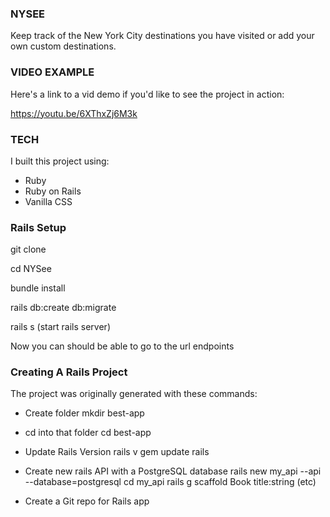 ### NYSEE
Keep track of the New York City destinations you have visited or add your own custom destinations. 

### VIDEO EXAMPLE
Here's a link to a vid demo if you'd like to see the project in action:

https://youtu.be/6XThxZj6M3k

### TECH
I built this project using:

- Ruby
- Ruby on Rails
- Vanilla CSS


### Rails Setup

git clone 

cd NYSee

bundle install 

rails db:create db:migrate 

rails s (start rails server) 

Now you can should be able to go to the url endpoints

### Creating A Rails Project
The project was originally generated with these commands:

- Create folder 
mkdir best-app

- cd into that folder 
cd best-app

- Update Rails Version rails 
v gem update rails

- Create new rails API with a PostgreSQL 
database rails new my_api --api --database=postgresql 
cd my_api 
rails g scaffold Book title:string (etc)

- Create a Git repo for Rails app

